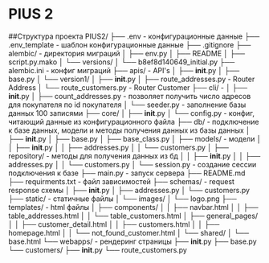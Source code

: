 # PIUS 2
##Структура проекта
PIUS2/
├── .env - конфигурационные данные
├── .env_template - шаблон конфигурационные данные
├── .gitignore
├── alembic/ - директория миграций
│   ├── env.py
│   ├── README
│   ├── script.py.mako
│   └── versions/
│       └── b8ef8d140649_initial.py
├── alembic.ini - конфиг миграций
├── apis/ - API's
│   ├── __init__.py
│   ├── base.py 
│   └── version1/
│       ├── __init__.py
│       ├── route_addresses.py - Router Address
│       └── route_customers.py - Router Customer
├── cli/ - 
│   ├── __init__.py
│   ├── count_addresses.py - позволяет получить число адресов для покупателя по id покупателя
│   └── seeder.py - заполнение базы данных 100 записями
├── core/
│   ├── __init__.py
│   └── config.py - конфиг, читающий данные из конфигурационного файла
├── db/ - подключение к базе данных, модели и методы получения данных из базы данных
│   ├── __init__.py
│   ├── base.py
│   ├── base_class.py
│   ├── models/ - модели
│   │   ├── __init__.py
│   │   ├── addresses.py
│   │   └── customers.py
│   ├── repository/ - методы для получения данных из бд
│   │   ├── __init__.py
│   │   ├── addresses.py
│   │   └── customers.py
│   └── session.py - создание сессии подключения к базе
├── main.py - запуск сервера
├── README.md
├── requirments.txt - файл зависимостей
├── schemas/ - request response схемы
│   ├── __init__.py
│   ├── addresses.py
│   └── customers.py
├── static/ - статичные файлы
│   └── images/
│       └── logo.png
├── templates/ - html файлы
│   ├── components/
│   │   ├── navbar.html
│   │   ├── table_addresses.html
│   │   └── table_customers.html
│   ├── general_pages/
│   │   ├── customer_detail.html
│   │   ├── customers.html
│   │   ├── homepage.html
│   │   └── not_found_customer.html
│   └── shared/
│       └── base.html
└── webapps/ - рендеринг страницы
    ├── __init__.py
    ├── base.py
    └── customers/
        ├── __init__.py
        └── route_customers.py
 
